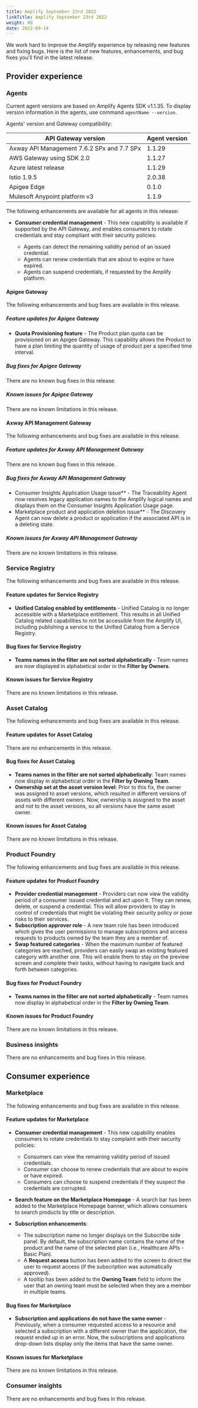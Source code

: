 ```yaml
---
title: Amplify September 23rd 2022
linkTitle: Amplify September 23rd 2022
weight: 80
date: 2022-09-14
---
```

We work hard to improve the Amplify experience by releasing new features and fixing bugs. Here is the list of new features, enhancements, and bug fixes you’ll find in the latest release.

## Provider experience

### Agents

Current agent versions are based on Amplify Agents SDK v1.1.35. To display version information in the agents, use command `agentName --version`.

Agents' version and Gateway compatibility:

| API Gateway version                        | Agent version|
|--------------------------------------------|--------------|
| Axway API Management 7.6.2 SPx and 7.7 SPx | 1.1.29       |
| AWS Gateway using SDK 2.0                  | 1.1.27       |
| Azure latest release                       | 1.1.29       |
| Istio 1.9.5                                | 2.0.38       |
| Apigee Edge                                | 0.1.0        |
| Mulesoft Anypoint platform v3              | 1.1.9        |

The following enhancements are available for all agents in this release:

* **Consumer credential management** - This new capability is available if supported by the API Gateway, and enables consumers to rotate credentials and stay compliant with their security policies:

    * Agents can detect the remaining validity period of an issued credential.
    * Agents can renew credentials that are about to expire or have expired.
    * Agents can suspend credentials, if requested by the Amplify platform.

#### Apigee Gateway

The following enhancements and bug fixes are available in this release.

##### Feature updates for Apigee Gateway

* **Quota Provisioning feature** - The Product plan quota can be provisioned on an Apigee Gateway. This capability allows the Product to have a plan limiting the quantity of usage of product per a specified time interval.

##### Bug fixes for Apigee Gateway

There are no known bug fixes in this release.

##### Known issues for Apigee Gateway

There are no known limitations in this release.

#### Axway API Management Gateway

The following enhancements and bug fixes are available in this release.

##### Feature updates for Axway API Management Gateway

There are no known bug fixes in this release.

##### Bug fixes for Axway API Management Gateway

* Consumer Insights Application Usage issue** - The Traceability Agent now resolves legacy application names to the Amplify logical names and displays them on the Consumer Insights Application Usage page.
* Marketplace product and application deletion issue** - The Discovery Agent can now delete a product or application if the associated API is in a deleting state.

##### Known issues for Axway API Management Gateway

There are no known limitations in this release.

### Service Registry

The following enhancements and bug fixes are available in this release.

#### Feature updates for Service Registry

* **Unified Catalog enabled by entitlements** - Unified Catalog is no longer accessible with a Marketplace entitlement. This results in all Unified Catalog related capabilities to not be accessible from the Amplify UI, including publishing a service to the Unified Catalog from a Service Registry.

#### Bug fixes for Service Registry

* **Teams names in the filter are not sorted alphabetically** - Team names are now displayed in alphabetical order in the **Filter by Owners**.

#### Known issues for Service Registry

There are no known limitations in this release.

### Asset Catalog

The following enhancements and bug fixes are available in this release.

#### Feature updates for Asset Catalog

There are no enhancements in this release.

#### Bug fixes for Asset Catalog

* **Teams names in the filter are not sorted alphabetically**: Team names now display in alphabetical order in the **Filter by Owning Team**.
* **Ownership set at the asset version level**: Prior to this fix, the owner was assigned to asset versions, which resulted in different versions of assets with different owners. Now, ownership is assigned to the asset and not to the asset versions, so all versions have the same asset owner.

#### Known issues for Asset Catalog

There are no known limitations in this release.

### Product Foundry

The following enhancements and bug fixes are available in this release.

#### Feature updates for Product Foundry

* **Provider credential management** - Providers can now view the validity period of a consumer issued credential and act upon it. They can renew, delete, or suspend a credential. This will allow providers to stay in control of credentials that might be violating their security policy or pose risks to their services.
* **Subscription approver role** - A new team role has been introduced which gives the user permissions to manage subscriptions and access requests to products owned by the team they are a member of.
* **Swap featured categories** - When the maximum number of featured categories are reached, providers can easily swap an existing featured category with another one. This will enable them to stay on the preview screen and complete their tasks, without having to navigate back and forth between categories.

#### Bug fixes for Product Foundry

* **Teams names in the filter are not sorted alphabetically** - Team names now display in alphabetical order in the **Filter by Owning Team**.

#### Known issues for Product Foundry

There are no known limitations in this release.

### Business insights

There are no enhancements and bug fixes in this release.

## Consumer experience

### Marketplace

The following enhancements and bug fixes are available in this release.

#### Feature updates for Marketplace

* **Consumer credential management** - This new capability enables consumers to rotate credentials to stay complaint with their security policies:

    * Consumers can view the remaining validity period of issued credentials.
    * Consumer can choose to renew credentials that are about to expire or have expired.
    * Consumers can choose to suspend credentials if they suspect the credentials are corrupted.

* **Search feature on the Marketplace Homepage** - A search bar has been added to the Marketplace Homepage banner, which allows consumers to search products by title or description.
* **Subscription enhancements**:

    * The subscription name no longer displays on the Subscribe side panel. By default, the subscription name contains the name of the product and the name of the selected plan (i.e., Healthcare APIs - Basic Plan).
    * A **Request access** button has been added to the screen to direct the user to request access (if the subscription was automatically approved).
    * A tooltip has been added to the **Owning Team** field to inform the user that an owning team must be selected when they are a member in multiple teams.

#### Bug fixes for Marketplace

* **Subscription and applications do not have the same owner** - Previously, when a consumer requested access to a resource and selected a subscription with a different owner than the application, the request ended up in an error. Now, the subscriptions and applications drop-down lists display only the items that have the same owner.

#### Known issues for Marketplace

There are no known limitations in this release.

### Consumer insights

There are no enhancements and bug fixes in this release.

